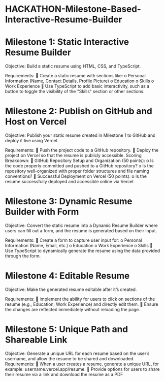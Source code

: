 # HACKATHON-Milestone-Based-Interactive-Resume-Builder

# Milestone 1: Static Interactive Resume Builder 
Objective:
Build a static resume using HTML, CSS, and TypeScript.

Requirements:
 Create a static resume with sections like:
o Personal Information (Name, Contact Details, Profile Picture)
o Education
o Skills
o Work Experience
 Use TypeScript to add basic interactivity, such as a button to toggle the visibility of the
"Skills" section or other sections. 

# Milestone 2: Publish on GitHub and Host on Vercel 
Objective:
Publish your static resume created in Milestone 1 to GitHub and deploy it live using Vercel.

Requirements:
 Push the project code to a GitHub repository.
 Deploy the project on Vercel so that the resume is publicly accessible.
Scoring Breakdown:
 GitHub Repository Setup and Organization (50 points):
o Is the code properly committed and pushed to a GitHub repository?
o Is the repository well-organized with proper folder structures and file naming
conventions?
 Successful Deployment on Vercel (50 points):
o Is the resume successfully deployed and accessible online via Vercel

# Milestone 3: Dynamic Resume Builder with Form 
Objective:
Convert the static resume into a Dynamic Resume Builder where users can fill out a form, and the
resume is generated based on their input.

Requirements:
 Create a form to capture user input for:
o Personal Information (Name, Email, etc.)
o Education
o Work Experience
o Skills
 Use TypeScript to dynamically generate the resume using the data provided through the form.


# Milestone 4: Editable Resume
Objective:
Make the generated resume editable after it’s created.

Requirements:
 Implement the ability for users to click on sections of the resume (e.g., Education, Work
Experience) and directly edit them.
 Ensure the changes are reflected immediately without reloading the page. 


# Milestone 5: Unique Path and Shareable Link 
Objective:
Generate a unique URL for each resume based on the user’s username, and allow the resume to be
shared and downloaded.
Requirements:
 When a user creates a resume, generate a unique URL, for example:
username.vercel.app/resume.
 Provide options for users to share their resume via a link and download the resume as a
PDF
